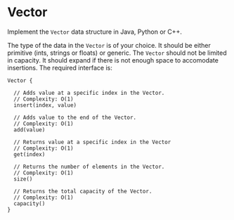 # Vector

Implement the `Vector` data structure in Java, Python or C++.

The type of the data in the `Vector` is of your choice.
It should be either primitive (ints, strings or floats) or generic.
The `Vector` should not be limited in capacity.
It should expand if there is not enough space to accomodate insertions.
The required interface is:

```
Vector {

  // Adds value at a specific index in the Vector.
  // Complexity: O(1)
  insert(index, value)

  // Adds value to the end of the Vector.
  // Complexity: O(1)
  add(value)

  // Returns value at a specific index in the Vector
  // Complexity: O(1)
  get(index)

  // Returns the number of elements in the Vector.
  // Complexity: O(1)
  size()

  // Returns the total capacity of the Vector.
  // Complexity: O(1)
  capacity()
}
```
